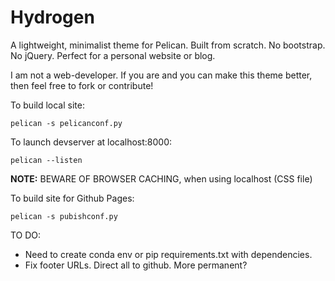 # Hydrogen

A lightweight, minimalist theme for Pelican. Built from scratch. No bootstrap. No jQuery. Perfect for a personal website or blog.

I am not a web-developer. If you are and you can make this theme better,
then feel free to fork or contribute!

To build local site:
```
pelican -s pelicanconf.py
```

To launch devserver at localhost:8000:
```
pelican --listen
```

**NOTE:** BEWARE OF BROWSER CACHING, when using localhost (CSS file)

To build site for Github Pages:
```
pelican -s pubishconf.py
```

TO DO:
- Need to create conda env or pip requirements.txt with dependencies.
- Fix footer URLs. Direct all to github. More permanent?

